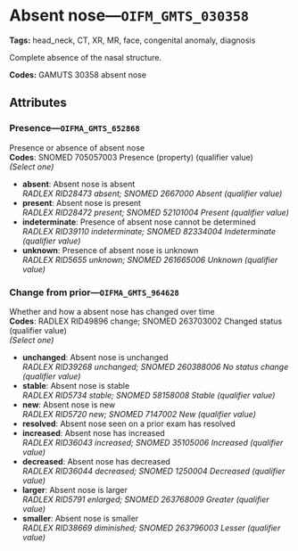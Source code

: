 # Absent nose—`OIFM_GMTS_030358`

**Tags:** head_neck, CT, XR, MR, face, congenital anomaly, diagnosis

Complete absence of the nasal structure.

**Codes:** GAMUTS 30358 absent nose

## Attributes

### Presence—`OIFMA_GMTS_652868`

Presence or absence of absent nose  
**Codes**: SNOMED 705057003 Presence (property) (qualifier value)  
*(Select one)*

- **absent**: Absent nose is absent  
_RADLEX RID28473 absent; SNOMED 2667000 Absent (qualifier value)_
- **present**: Absent nose is present  
_RADLEX RID28472 present; SNOMED 52101004 Present (qualifier value)_
- **indeterminate**: Presence of absent nose cannot be determined  
_RADLEX RID39110 indeterminate; SNOMED 82334004 Indeterminate (qualifier value)_
- **unknown**: Presence of absent nose is unknown  
_RADLEX RID5655 unknown; SNOMED 261665006 Unknown (qualifier value)_

### Change from prior—`OIFMA_GMTS_964628`

Whether and how a absent nose has changed over time  
**Codes**: RADLEX RID49896 change; SNOMED 263703002 Changed status (qualifier value)  
*(Select one)*

- **unchanged**: Absent nose is unchanged  
_RADLEX RID39268 unchanged; SNOMED 260388006 No status change (qualifier value)_
- **stable**: Absent nose is stable  
_RADLEX RID5734 stable; SNOMED 58158008 Stable (qualifier value)_
- **new**: Absent nose is new  
_RADLEX RID5720 new; SNOMED 7147002 New (qualifier value)_
- **resolved**: Absent nose seen on a prior exam has resolved  
- **increased**: Absent nose has increased  
_RADLEX RID36043 increased; SNOMED 35105006 Increased (qualifier value)_
- **decreased**: Absent nose has decreased  
_RADLEX RID36044 decreased; SNOMED 1250004 Decreased (qualifier value)_
- **larger**: Absent nose is larger  
_RADLEX RID5791 enlarged; SNOMED 263768009 Greater (qualifier value)_
- **smaller**: Absent nose is smaller  
_RADLEX RID38669 diminished; SNOMED 263796003 Lesser (qualifier value)_